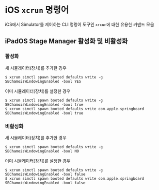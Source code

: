 # iOS `xcrun` 명령어

iOS에서 Simulator를 제어하는 CLI 명령어 도구인 `xrcun`에 대한 유용한 커맨드 모음

## iPadOS Stage Manager 활성화 및 비활성화

### 활성화

새 시뮬레이터(장치)를 추가한 경우

```shell
$ xcrun simctl spawn booted defaults write -g SBChamoisWindowingEnabled -bool YES
```

이미 시뮬레이터(장치)를 설정한 경우

```shell
$ xcrun simctl spawn booted defaults write -g SBChamoisWindowingEnabled -bool true
$ xcrun simctl spawn booted defaults write com.apple.springboard SBChamoisWindowingEnabled -bool true
```

### 비활성화

새 시뮬레이터(장치)를 추가한 경우

```shell
$ xcrun simctl spawn booted defaults write -g SBChamoisWindowingEnabled -bool NO
```

이미 시뮬레이터(장치)를 설정한 경우

```shell
$ xcrun simctl spawn booted defaults write -g SBChamoisWindowingEnabled -bool false
$ xcrun simctl spawn booted defaults write com.apple.springboard SBChamoisWindowingEnabled -bool false
```
